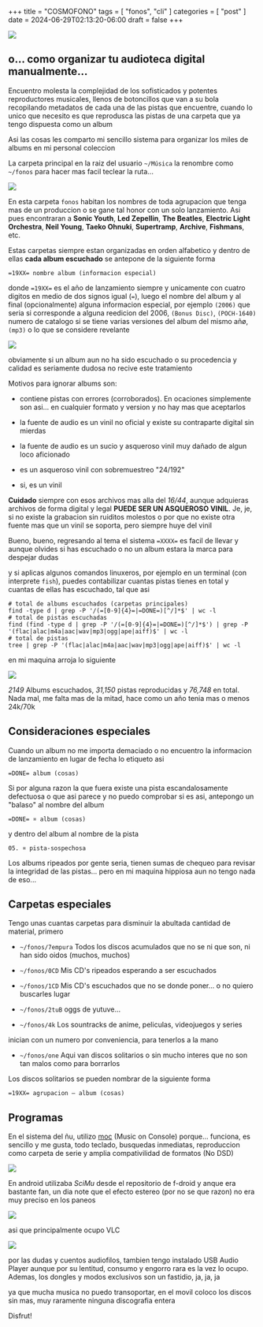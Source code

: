 +++
title      = "COSMOFONO"
tags       = [ "fonos", "cli" ]
categories = [ "post" ]
date       = 2024-06-29T02:13:20-06:00
draft      = false
+++

![](/img/post/cosmofono/AbbeyZilla.jpeg)

## o... como organizar tu audioteca digital manualmente...

Encuentro molesta la complejidad de los sofisticados y potentes reproductores
musicales, llenos de botoncillos que van a su bola recopilando metadatos de cada
una de las pistas que encuentre, cuando lo unico que necesito es que reprodusca
las pistas de una carpeta que ya tengo dispuesta como un album

Asi las cosas les comparto mi sencillo sistema para organizar los miles de
albums en mi personal coleccion

La carpeta principal en la raiz del usuario `~/Música` la renombre como
`~/fonos` para hacer mas facil teclear la ruta...

![](/img/post/cosmofono/cosmofono-01.png)

En esta carpeta `fonos` habitan los nombres de toda agrupacion que tenga mas de
un produccion o se gane tal honor con un solo lanzamiento. Asi pues encontraran
a **Sonic Youth**, **Led Zepellin**, **The Beatles**, **Electric Light
Orchestra**, **Neil Young**, **Taeko Ohnuki**, **Supertramp**, **Archive**,
**Fishmans**, etc.


Estas carpetas siempre estan organizadas en orden alfabetico y dentro de ellas
**cada album escuchado** se antepone de la siguiente forma

    =19XX= nombre album (informacion especial)

donde `=19XX=` es el año de lanzamiento siempre y unicamente con cuatro digitos
en medio de dos signos igual (`=`), luego el nombre del album y al final
(opcionalmente) alguna informacion especial, por ejemplo `(2006)` que seria si
corresponde a alguna reedicion del 2006, `(Bonus Disc)`, `(POCH-1640)` numero de
catalogo si se tiene varias versiones del album del mismo añø, `(mp3)` o lo que
se considere revelante

![](/img/post/cosmofono/cosmofono-02.png)

obviamente si un album aun no ha sido escuchado o su procedencia y calidad es
seriamente dudosa no recive este tratamiento

Motivos para ignorar albums son:

- contiene pistas con errores (corroborados). En ocaciones simplemente son
  asi... en cualquier formato y version y no hay mas que aceptarlos

- la fuente de audio es un vinil no oficial y existe su contraparte digital sin mierdas

- la fuente de audio es un sucio y asqueroso vinil muy dañado de algun loco aficionado

- es un asqueroso vinil con sobremuestreo "24/192"

- si, es un vinil

**Cuidado** siempre con esos archivos mas alla del *16/44*, aunque adquieras
archivos de forma digital y legal **PUEDE SER UN ASQUEROSO VINIL**. Je, je, si no
existe la grabacion sin ruiditos molestos o por que no existe otra fuente mas
que un vinil se soporta, pero siempre huye del vinil

Bueno, bueno, regresando al tema el sistema `=XXXX=` es facil de llevar y
aunque olvides si has escuchado o no un album estara la marca para despejar dudas

y si aplicas algunos comandos linuxeros, por ejemplo en un terminal (con
interprete `fish`), puedes contabilizar cuantas pistas tienes en total y cuantas
de ellas has escuchado, tal que asi

    # total de albums escuchados (carpetas principales)
    find -type d | grep -P '/(=[0-9]{4}=|=DONE=)[^/]*$' | wc -l
    # total de pistas escuchadas
    find (find -type d | grep -P '/(=[0-9]{4}=|=DONE=)[^/]*$') | grep -P '(flac|alac|m4a|aac|wav|mp3|ogg|ape|aiff)$' | wc -l
    # total de pistas
    tree | grep -P '(flac|alac|m4a|aac|wav|mp3|ogg|ape|aiff)$' | wc -l

en mi maquina arroja lo siguiente

![](/img/post/cosmofono/cosmofono-03.png)

*2149* Albums escuchados, *31,150* pistas reproducidas y *76,748* en total. Nada
mal, me falta mas de la mitad, hace como un año tenia mas o menos 24k/70k

## Consideraciones especiales

Cuando un album no me importa demaciado o no encuentro la informacion de
lanzamiento en lugar de fecha lo etiqueto asi

    =DONE= album (cosas)

Si por alguna razon la que fuera existe una pista escandalosamente defectuosa o
que asi parece y no puedo comprobar si es asi, antepongo un "balaso" al nombre
del album

    =DONE= ¤ album (cosas)

y dentro del album al nombre de la pista

    05. ¤ pista-sospechosa

Los albums ripeados por gente seria, tienen sumas de chequeo para revisar la
integridad de las pistas... pero en mi maquina hippiosa aun no tengo nada de
eso...

## Carpetas especiales

Tengo unas cuantas carpetas para disminuir la abultada cantidad de material,
primero

- `~/fonos/7empura` Todos los discos acumulados que no se ni que son, ni han sido oidos (muchos, muchos)

- `~/fonos/0CD` Mis CD's ripeados esperando a ser escuchados

- `~/fonos/1CD` Mis CD's escuchados que no se donde poner... o no quiero buscarles lugar

- `~/fonos/2tuB` oggs de yutuve...

- `~/fonos/4k` Los sountracks de anime, peliculas, videojuegos y series

inician con un numero por conveniencia, para tenerlos a la mano

- `~/fonos/one` Aqui van discos solitarios o sin mucho interes que no son tan
   malos como para borrarlos

Los discos solitarios se pueden nombrar de la siguiente forma

    =19XX= agrupacion – album (cosas)

## Programas

En el sistema del ñu, utilizo [moc](http://moc.daper.net/) (Music on Console)
porque... funciona, es sencillo y me gusta, todo teclado, busquedas inmediatas,
reproduccion como carpeta de serie y amplia compativilidad de formatos
(No DSD)

![](/img/post/cosmofono/cosmofono-04.png)

En android utilizaba *SciMu* desde el repositorio de f-droid y anque era bastante
fan, un dia note que el efecto estereo (por no se que razon) no era muy preciso en
los paneos

![](/img/post/cosmofono/cosmofono-07.jpg)

asi que principalmente ocupo VLC

![](/img/post/cosmofono/cosmofono-18.jpg)

por las dudas y cuentos audiofilos, tambien tengo instalado USB Audio Player
aunque por su lentitud, consumo y engorro rara es la vez lo ocupo. Ademas, los
dongles y modos exclusivos son un fastidio, ja, ja, ja

ya que mucha musica no puedo transoportar, en el movil coloco los discos sin mas,
muy raramente ninguna discografia entera

Disfrut!
